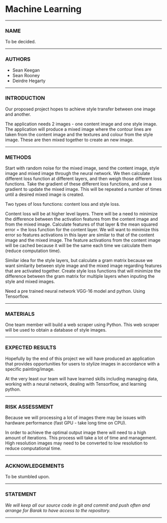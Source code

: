 # Machine Learning 


---

### NAME 

To be decided.


---

### AUTHORS

* Sean Keegan
* Sean Rooney
* Deirdre Hegarty


---

### INTRODUCTION

Our proposed project hopes to achieve style transfer between one image and another. 

The application needs 2 images - one content image and one style image. The
application will produce a mixed image where the contour lines are taken from
the content image and the textures and colour from the style image. These are
then mixed together to create an new image.


---

### METHODS

Start with random noise for the mixed image, send the content image, style
image and mixed image through the neural network. We then calculate different
loss function at different layers, and then weigh those different loss
functions. Take the gradient of these different loss functions, and use a
gradient to update the mixed image. This will be repeated a number of times
until a desired mixed image is created.

Two types of loss functions: content loss and style loss. 

Content loss will be at higher level layers. There will be a need to minimize
the difference between the activation features from the content image and from
the mixed image. Calculate features of that layer & the mean squared error =
the loss function for the content layer. We will want to minimize this error so
features activations in this layer are similar to that of the content image and
the mixed image.  The feature activations from the content image will be cached because
it will be the same each time we calculate them (reduce computation time).

Similar idea for the style layers, but calculate a gram matrix because we want
similarity between style image and the mixed image regarding features that are
activated together. Create style loss functions that will minimize the
difference between the gram matrix for multiple layers when inputing the style
and mixed images.

Need a pre trained neural network VGG-16 model and python. Using Tensorflow.

---

### MATERIALS

One team member will build a web scraper using Python. This web scraper will be
used to obtain a database of style images.  


---

### EXPECTED RESULTS

Hopefully by the end of this project we will have produced an application that
provides opportunities for users to stylize images in accordance with a
specific painting/image.

At the very least our team will have learned skills including managing data,
working with a neural network, dealing with Tensorflow, and learning python.


---

### RISK ASSESSMENT

Because we will processing a lot of images there may be issues with hardware
performance (fast GPU - take long time on CPU).

In order to achieve the optimal output image there will need to a high amount
of iterations. This process will take a lot of time and management. High
resolution images may need to be converted to low resolution to reduce
computational time.

---

### ACKNOWLEDGEMENTS

To be stumbled upon.


---

### STATEMENT

*We will keep all our source code in git and commit and push often and arrange
for Barak to have access to the repository.*

---









